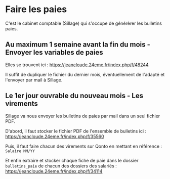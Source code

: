 # Faire les paies

C'est le cabinet comptable (Sillage) qui s'occupe de générèrer les bulletins paies.

## Au maximum 1 semaine avant la fin du mois - Envoyer les variables de paies

Elles se trouvent ici : https://jeancloude.24eme.fr/index.php/f/48244

Il suffit de dupliquer le fichier du dernier mois, éventuellement de l'adapté et l'envoyer par mail à Sillage.
       
## Le 1er jour ouvrable du nouveau mois - Les virements

Sillage va nous envoyer les bulletins de paies par mail dans un seul fichier PDF.

D'abord, il faut stocker le fichier PDF de l'ensemble de bulletins ici : https://jeancloude.24eme.fr/index.php/f/35560

Puis, il faut faire chacun des virements sur Qonto en mettant en référence : `Salaire MM/YY`

Et enfin extraire et stocker chaque fiche de paie dans le dossier `bulletins_paie` de chacun des dossiers des salariés : https://jeancloude.24eme.fr/index.php/f/34114

